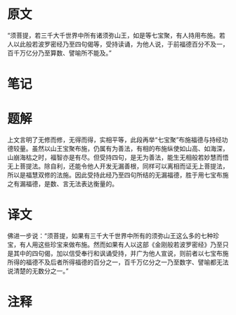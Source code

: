 # 原文
“须菩提，若三千大千世界中所有诸须弥山王，如是等七宝聚，有人持用布施。若人以此般若波罗密经乃至四句偈等，受持读诵，为他人说，于前福德百分不及一，百千万亿分乃至算数、譬喻所不能及。”
# 笔记

# 题解
上文言明了无修而修，无得而得，实相平等，此段再举“七宝聚”布施福德与持经功德较量。虽然以山王宝聚布施，仍属有为善法，有相的布施纵使如山高、如海深，山崩海枯之时，福智亦是有尽。但受持四句，是无为善法，能生无相般若妙慧而悟无上菩提法。除自利，还能令他人开发无漏善根，同样可以离相而证无上菩提法，所以是福慧双修的法施。因此受持此经乃至四句所结的无漏福德，胜于用七宝布施之有漏福德，是数、言无法表达衡量的。
# 译文
佛进一步说：“须菩提，如果有三千大千世界中所有的须弥山王这么多的七种珍宝，有人用这些珍宝来做布施。然而如果有人以这部《金刚般若波罗密经》乃至只是其中的四句偈，加以信受奉行和讽诵受持，并广为他人宣说，则前者以七宝布施所得的福德不及后者所得福德的百分之一，百千万亿分之一乃至数字、譬喻都无法说清楚的无数分之一。”
# 注释